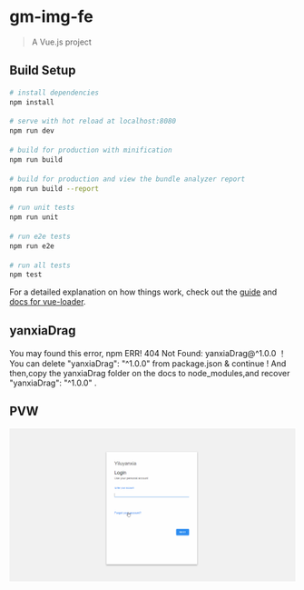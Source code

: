 # gm-img-fe

> A Vue.js project

## Build Setup

``` bash
# install dependencies
npm install

# serve with hot reload at localhost:8080
npm run dev

# build for production with minification
npm run build

# build for production and view the bundle analyzer report
npm run build --report

# run unit tests
npm run unit

# run e2e tests
npm run e2e

# run all tests
npm test
```

For a detailed explanation on how things work, check out the [guide](http://vuejs-templates.github.io/webpack/) and [docs for vue-loader](http://vuejs.github.io/vue-loader).

## yanxiaDrag
You may found this error, npm ERR! 404 Not Found: yanxiaDrag@^1.0.0 ！
You can delete "yanxiaDrag": "^1.0.0" from package.json & continue !
And then,copy the yanxiaDrag folder on the docs to node_modules,and recover "yanxiaDrag": "^1.0.0" .

## PVW
![pvw](./docs/images/pvw.gif)

